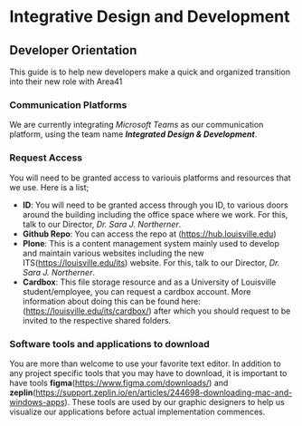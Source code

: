 # Integrative Design and Development
## Developer Orientation
This guide is to help new developers make a quick and organized transition into their new role with Area41

### Communication Platforms
<!--For most communications between and among team members are through #slack. 
You can ask one of the current members to invite you to the the slack channel. You can use slack in the browser (https://slack.com/signin) or download(https://get.slack.help/hc/en-us/sections/360000110123-Download-the-Slack-app) the app. -->
We are currently integrating *Microsoft Teams* as our communication platform, using the team name *__Integrated Design & Development__*.

### Request Access
You will need to be granted access to variouis platforms and resources that we use. Here is a list;
- **ID**: You will need to be granted access through you ID, to various doors around the building including the office space where we work. For this, talk to our Director, *Dr. Sara J. Northerner*.
- **Github Repo**: You can access the repo at (https://hub.louisville.edu)
- **Plone**: This is a content management system mainly used to develop and maintain various websites including the new    ITS(https://louisville.edu/its) website. For this, talk to our Director, *Dr. Sara J. Northerner*.
- **Cardbox**: This file storage resource and as a University of Louisville student/employee, you can request a cardbox account. More information about doing this can be found here: (https://louisville.edu/its/cardbox/) after which you should request to be invited to the respective shared folders.

### Software tools and applications to download
You are more than welcome to use your favorite text editor. In addition to any project specific tools that you may have to download, it is important to have tools **figma**(https://www.figma.com/downloads/) and **zeplin**(https://support.zeplin.io/en/articles/244698-downloading-mac-and-windows-apps). These tools are used by our graphic designers to help us visualize our applications before actual implementation commences. 
